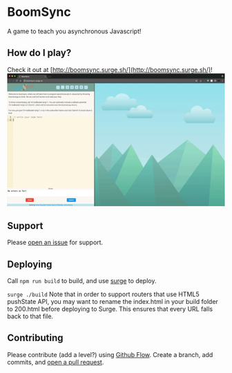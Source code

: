 # BoomSync

A game to teach you asynchronous Javascript!

## How do I play?
Check it out at [http://boomsync.surge.sh/](http://boomsync.surge.sh/)!
![demo gif](./public/demo.gif)

## Support

Please [open an issue](https://github.com/irenelfeng/boomsync/issues/new) for support.

## Deploying
Call `npm run build` to build, and use [surge](https://surge.sh) to deploy.

`surge ./build`
Note that in order to support routers that use HTML5 pushState API, you may want to rename the index.html in your build folder to 200.html before deploying to Surge. This ensures that every URL falls back to that file.

## Contributing

Please contribute (add a level?) using [Github Flow](https://guides.github.com/introduction/flow/). Create a branch, add commits, and [open a pull request](https://github.com/irenelfeng/boomsync/compare/).
